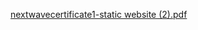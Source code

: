 [nextwavecertificate1-static website (2).pdf](https://github.com/user-attachments/files/17342692/nextwavecertificate1-static.website.2.pdf)
